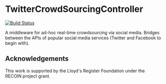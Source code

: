 # TwitterCrowdSourcingController
[![Build Status](https://travis-ci.org/Social-Computer/TwitterCrowdSourcingController.svg?branch=master)](https://travis-ci.org/Social-Computer/TwitterCrowdSourcingController)

A middleware for ad-hoc real-time crowdsourcing via social media. Bridges between the APIs of popular social media services (Twitter and Facebook to begin with).
## Acknowledgements

This work is supported by the Lloyd's Register Foundation under the RECOIN project grant.

